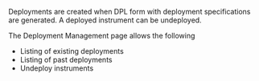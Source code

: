 Deployments are created when DPL form with deployment specifications are generated. A deployed instrument can be undeployed.

The Deployment Management page allows the following

* Listing of existing deployments
* Listing of past deployments
* Undeploy instruments

